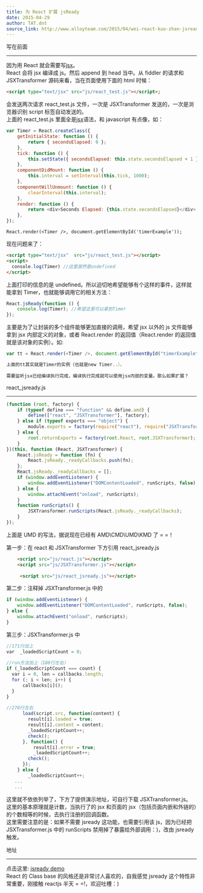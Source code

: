 ```yaml
---
title: 为 React 扩展 jsReady
date: 2015-04-29
author: TAT.dnt
source_link: http://www.alloyteam.com/2015/04/wei-react-kuo-zhan-jsready/
---
```


<!-- {% raw %} - for jekyll -->

写在前面  

* * *

因为用 React 就会需要写[jsx](https://facebook.github.io/react/docs/jsx-in-depth.html)。  
React 会将 jsx 编译成 js。然后 append 到 head 当中。从 fiddler 的请求和 JSXTransformer 源码来看，当在页面使用下面的 html 时候：

```html
<script type="text/jsx" src="js/react_test.js"></script>;
```

会发送两次请求 react_test.js 文件，一次是 JSXTransformer 发送的，一次是浏览器识别 script 标签自动发送的。  
上面的 react_test.js 里面全是[jsx](https://facebook.github.io/react/docs/jsx-in-depth.html)语法，和 javascript 有点像，如：

```javascript
var Timer = React.createClass({
    getInitialState: function () {
        return { secondsElapsed: 0 };
    },
    tick: function () {
        this.setState({ secondsElapsed: this.state.secondsElapsed + 1 });
    },
    componentDidMount: function () {
        this.interval = setInterval(this.tick, 1000);
    },
    componentWillUnmount: function () {
        clearInterval(this.interval);
    },
    render: function () {
        return <div>Seconds Elapsed: {this.state.secondsElapsed}</div>;
    },
});
```

    React.render(<Timer />, document.getElementById('timerExample'));

现在问题来了：

```html
<script type="text/jsx"  src="js/react_test.js"></script>
<script>
  console.log(Timer) //这里居然是undefined
</script>
```

上面打印的信息的是 undefined。所以迫切地希望能够有个这样的事件，这样就能拿到 Timer，也就能够调用它的相关方法：

```javascript
React.jsReady(function () {
    console.log(Timer); //希望这里可以拿到Timer
});
```

主要是为了让封装的多个组件能够更加直接的调用，希望 jsx 以外的 js 文件能够拿到 jsx 内部定义的对象，或者 React.render 的返回值（React.render 的返回值就是该对象的实例）。如:

```javascript
var tt = React.render(<Timer />, document.getElementById("timerExample"));
```

```javascript
上面的tt其实就是Timer的实例（也就是new Timer..）。
 
需要监听jsx已经编译执行完成，编译执行完成就可以使用jsx内部的变量。那么如果扩展？
```

react_jsready.js  

* * *

```javascript
(function (root, factory) {
    if (typeof define === "function" && define.amd) {
        define(["react", "JSXTransformer"], factory);
    } else if (typeof exports === "object") {
        module.exports = factory(require("react"), require("JSXTransformer"));
    } else {
        root.returnExports = factory(root.React, root.JSXTransformer);
    }
})(this, function (React, JSXTransformer) {
    React.jsReady = function (fn) {
        React.jsReady._readyCallbacks.push(fn);
    };
    React.jsReady._readyCallbacks = [];
    if (window.addEventListener) {
        window.addEventListener("DOMContentLoaded", runScripts, false);
    } else {
        window.attachEvent("onload", runScripts);
    }
    function runScripts() {
        JSXTransformer.runScripts(React.jsReady._readyCallbacks);
    }
});
```

上面是 UMD 的写法，据说现在已经有 AMD\\CMD\\UMD\\KMD 了 = =！

第一步：在 react 和 JSXTransformer 下方引用 react_jsready.js

```html
    <script src="js/react.js"></script>  
    <script src="js/JSXTransformer.js"></script>
 
     <script src="js/react_jsready.js"></script>
```

第二步：注释掉 JSXTransformer.js 中的

```javascript
if (window.addEventListener) {
    window.addEventListener("DOMContentLoaded", runScripts, false);
} else {
    window.attachEvent("onload", runScripts);
}
```

第三步：JSXTransformer.js 中

```javascript
//171行加上
var  _loadedScriptCount = 0;
 
//run方法加上（180行左右）
if (_loadedScriptCount === count) {
  var i = 0, len = callbacks.length;
  for (; i < len; i++) {
      callbacks[i]();
  }
}
 
//270行左右
      load(script.src, function(content) {
        result[i].loaded = true;
        result[i].content = content;
        _loadedScriptCount++;
        check();
      }, function() {
          result[i].error = true;
          _loadedScriptCount++;
        check();
      });
    } else {
        _loadedScriptCount++;
   ...
   ...
```

这里就不依依列举了，下方了提供演示地址，可自行下载 JSXTransformer.js。  
这里的基本原理就是计数，当执行了的 jsx 和页面的 jsx（包括页面内嵌和外链的）的个数相等的时候，去执行注册的回调函数。  
这里需要注意的是：如果不需要 jsready 这功能，也需要引用该 js，因为已经把 JSXTransformer.js 中的 runScripts 禁用掉了暴露给外部调用：)，改由 jsready 触发。

地址  

* * *

点击这里: [jsready demo](http://kmdjs.github.io/jsready/)  
React 的 Class base 的风格还是非常讨人喜欢的，自我感觉 jsready 这个特性非常重要，刚接触 reactjs 半天 = =!，欢迎吐槽：)


<!-- {% endraw %} - for jekyll -->